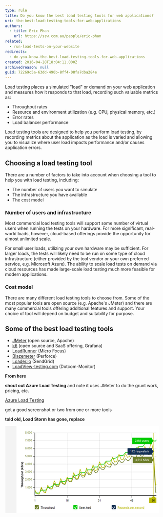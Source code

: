 ```yaml
---
type: rule
title: Do you know the best load testing tools for web applications?
uri: the-best-load-testing-tools-for-web-applications
authors:
  - title: Eric Phan
    url: https://ssw.com.au/people/eric-phan
related:
  - run-load-tests-on-your-website
redirects:
  - do-you-know-the-best-load-testing-tools-for-web-applications
created: 2016-04-28T18:04:11.000Z
archivedreason: null
guid: 72269c5a-63dd-490b-8ff4-08fa7dba284e
---
```


Load testing places a simulated "load" or demand on your web application and measures how it responds to that load, recording such valuable metrics as:


* Throughput rates
* Resource and environment utilization (e.g. CPU, physical memory, etc.)
* Error rates
* Load balancer performance

Load testing tools are designed to help you perform load testing, by recording metrics about the application as the load is varied and allowing you to visualize where user load impacts performance and/or causes application errors.

<!--endintro-->

## Choosing a load testing tool

There are a number of factors to take into account when choosing a tool to help you with load testing, including:

* The number of users you want to simulate
* The infrastructure you have available
* The cost model

### Number of users and infrastructure

Most commercial load testing tools will support some number of virtual users when running the tests on your hardware. For more significant, real-world loads, however, cloud-based offerings provide the opportunity for almost unlimited scale.

For small user loads, utilizing your own hardware may be sufficient. For larger loads, the tests will likely need to be run on some type of cloud infrastructure (either provided by the tool vendor or your own preferred service, e.g. Microsoft Azure). The ability to scale load tests on demand via cloud resources has made large-scale load testing much more feasible for modern applications.

### Cost model
There are many different load testing tools to choose from. Some of the most popular tools are open source (e.g. Apache's JMeter) and there are many commercial tools offering additional features and support. Your choice of tool will depend on budget and suitability for purpose.

## Some of the best load testing tools

* [JMeter](http://jmeter.apache.org/) (open source, Apache)
* [k6](https://k6.io/) (open source and SaaS offering, Grafana)
* [LoadRunner](https://www.microfocus.com/en-us/portfolio/performance-engineering/overview) (Micro Focus)
* [Blazemeter](https://www.blazemeter.com/solutions/jmeter) (Perforce)
* [Loader.io](https://loader.io/) (SendGrid)
* [LoadView-testing.com](https://www.loadview-testing.com/) (Dotcom-Monitor)

**From here**

**shout out Azure Load Testing** and note it uses JMeter to do the grunt work, pricing, etc.

[Azure Load Testing](https://docs.microsoft.com/en-us/azure/load-testing/overview-what-is-azure-load-testing)

get a good screenshot or two from one or more tools

**told old, Load Storm has gone, replace**

![Figure: Load Storm results](testingtools9.jpg)
